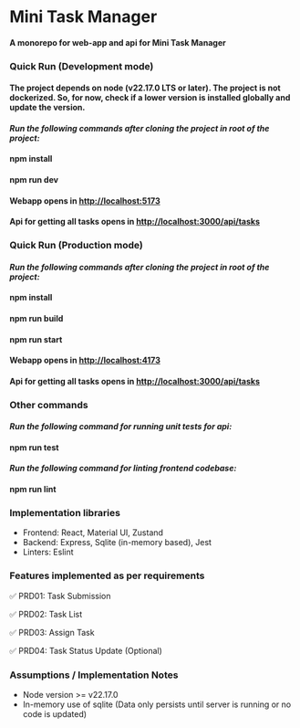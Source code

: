 # Mini Task Manager

#### **A monorepo for web-app and api for Mini Task Manager**

### Quick Run (Development mode)

#### The project depends on node (v22.17.0 LTS or later). The project is not dockerized. So, for now, check if a lower version is installed globally and update the version.

#### _Run the following commands after cloning the project in root of the project:_

#### npm install

#### npm run dev

#### Webapp opens in [http://localhost:5173](http://localhost:5173/)

#### Api for getting all tasks opens in [http://localhost:3000/api/tasks](http://localhost:3000/api/tasks)

### Quick Run (Production mode)

#### _Run the following commands after cloning the project in root of the project:_

#### npm install

#### npm run build

#### npm run start

#### Webapp opens in [http://localhost:4173](http://localhost:4173/)

#### Api for getting all tasks opens in [http://localhost:3000/api/tasks](http://localhost:3000/api/tasks)

### Other commands

#### _Run the following command for running unit tests for api:_

#### npm run test

#### _Run the following command for linting frontend codebase:_

#### npm run lint

### Implementation libraries

- Frontend: React, Material UI, Zustand
- Backend: Express, Sqlite (in-memory based), Jest
- Linters: Eslint

### Features implemented as per requirements

✅ PRD01: Task Submission

✅ PRD02: Task List

✅ PRD03: Assign Task

✅ PRD04: Task Status Update (Optional)

### Assumptions / Implementation Notes

- Node version >= v22.17.0
- In-memory use of sqlite (Data only persists until server is running or no code is updated)

